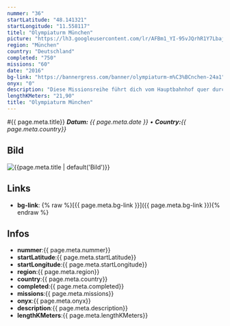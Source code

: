 ```yaml
---
nummer: "36"
startLatitude: "48.141321"
startLongitude: "11.558117"
titel: "Olympiaturm München"
picture: "https://lh3.googleusercontent.com/lr/AFBm1_YI-95vJQrhR1Y7LbajyJswUDH1IRTLPIIMZ-1NykG4RVedwejTK2ubIN6gUlOnZH6RQezxN-F91-Nr1xyzj8k4GenRP9LDYWZbkaEyyfRZkyBHoowpH8fFj0DKvcEjiMBiaE_TzGAaNh-EsR1oYWH71u6mK8XyORJbI5leSbBg5nEJQveSGrhhZ_RZ4B9wg4qiPiqbKnY5luWWXUSVX4tTWeHfKUYopsSSwPqlsd9w4vj0IXigA4I386ScL-px_VTSgd3iWvJtZ4ZBBqyGraRmDyxxuoECjwm_yJDcABdggVnHgWqtlKN-AQVKGumrudSbQHqQOWpGsqmo0ICWYqtj2Fh5hibLGgKpdEliLuangEY1nYWlIrXeUFa3090HJtC-96GingFeAuWS0i1ZztGF51tVpGqfm_uewnxAKOCYzDRKJq8QgZZ5izPKQF833C1I_kKLqGYaOVF_Je2bFmtAzpM9SROoQwt_ffzFXVEkRSDAkPWamze7U2azJ5hELNFnRTUhXBXG7iRK_yXUn51MVp1lJvny-tyTiV5BuAVz6J3HjkybDFLArKJMAJn81QUG6jIUIz0c3whU3ectCc5KQDbq7-qI6eLk683hhdEjPpQIep1eeQvj_ESBdHeNBi1wYorKQAG8LchKu3ksSapoYN34ddXFouoBpJ1msP04BkYfepimUqUT6CbepqLDKhDsdq8Yn6dmY1bXg1yhe8NxFcv6lxGtcTdr2uuBY0hSJRoXA1Jr3-H8UyZbDBnWdK39fLOik_8Gr-xZvkC5ucmWoZkDuEct0OoSoysy3jnX4XHwrwb0wzO8NDKZBz3YgTKZZkAcXdWNeFfC2fiFq7zXNJ65pYDdGGl_"
region: "München"
country: "Deutschland"
completed: "750"
missions: "60"
date: "2016"
bg-link: "https://bannergress.com/banner/olympiaturm-m%C3%BCnchen-24a1"
onyx: "0"
description: "Diese Missionsreihe führt dich vom Hauptbahnhof quer durch München zum Olympiaturm in 60 kleinen Missionen."
lengthKMeters: "21,90"
title: "Olympiaturm München"
---
```


#{{ page.meta.title}}
_**Datum:** {{ page.meta.date }} • **Country:**{{ page.meta.country}}_

## Bild
![{{page.meta.title | default('Bild')}}]({{page.meta.picture}})

## Links
- **bg-link**: {% raw %}[{{ page.meta.bg-link }}]({{ page.meta.bg-link }}){% endraw %}

## Infos
- **nummer**:{{ page.meta.nummer}}
- **startLatitude**:{{ page.meta.startLatitude}}
- **startLongitude**:{{ page.meta.startLongitude}}
- **region**:{{ page.meta.region}}
- **country**:{{ page.meta.country}}
- **completed**:{{ page.meta.completed}}
- **missions**:{{ page.meta.missions}}
- **onyx**:{{ page.meta.onyx}}
- **description**:{{ page.meta.description}}
- **lengthKMeters**:{{ page.meta.lengthKMeters}}

